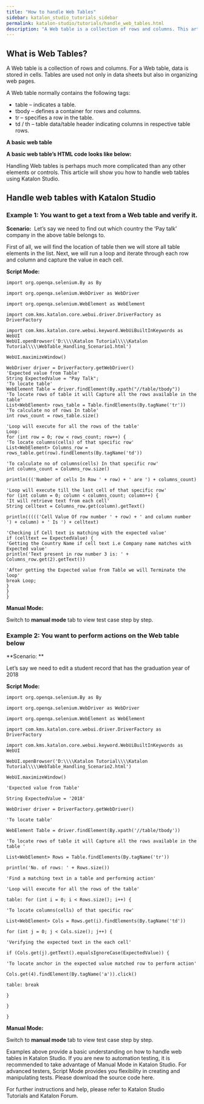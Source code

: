 ```yaml
---
title: "How to handle Web Tables"
sidebar: katalon_studio_tutorials_sidebar
permalink: katalon-studio/tutorials/handle_web_tables.html
description: "A Web table is a collection of rows and columns. This article will show you how to handle web tables using Katalon Studio."
---
```

What is Web Tables?
-------------------

A Web table is a collection of rows and columns. For a Web table, data is stored in cells. Tables are used not only in data sheets but also in organizing web pages.

A Web table normally contains the following tags:

*   table – indicates a table.
*   tbody – defines a container for rows and columns.
*   tr – specifies a row in the table.
*   td / th – table data/table header indicating columns in respective table rows.

**A basic web table**

**A basic web table’s HTML code looks like below:**

Handling Web tables is perhaps much more complicated than any other elements or controls. This article will show you how to handle web tables using Katalon Studio.

Handle web tables with Katalon Studio
-------------------------------------

### Example 1: You want to get a text from a Web table and verify it.

**Scenario:**  Let’s say we need to find out which country the ‘Pay talk’ company in the above table belongs to.

First of all, we will find the location of table then we will store all table elements in the list. Next, we will run a loop and iterate through each row and column and capture the value in each cell.

**Script Mode:**

```
import org.openqa.selenium.By as By
 
import org.openqa.selenium.WebDriver as WebDriver
 
import org.openqa.selenium.WebElement as WebElement
 
import com.kms.katalon.core.webui.driver.DriverFactory as DriverFactory
 
import com.kms.katalon.core.webui.keyword.WebUiBuiltInKeywords as WebUI
WebUI.openBrowser('D:\\\\Katalon Tutorial\\\\Katalon Tutorial\\\\WebTable_Handling_Scenario1.html')
 
WebUI.maximizeWindow()
 
WebDriver driver = DriverFactory.getWebDriver()
'Expected value from Table'
String ExpectedValue = "Pay Talk";
'To locate table'
WebElement Table = driver.findElement(By.xpath("//table/tbody"))
'To locate rows of table it will Capture all the rows available in the table'
List<WebElement> rows_table = Table.findElements(By.tagName('tr'))
'To calculate no of rows In table'
int rows_count = rows_table.size()
 
'Loop will execute for all the rows of the table'
Loop:
for (int row = 0; row < rows_count; row++) {
'To locate columns(cells) of that specific row'
List<WebElement> Columns_row = rows_table.get(row).findElements(By.tagName('td'))
 
'To calculate no of columns(cells) In that specific row'
int columns_count = Columns_row.size()
 
println((('Number of cells In Row ' + row) + ' are ') + columns_count)
 
'Loop will execute till the last cell of that specific row'
for (int column = 0; column < columns_count; column++) {
'It will retrieve text from each cell'
String celltext = Columns_row.get(column).getText()
 
println((((('Cell Value Of row number ' + row) + ' and column number ') + column) + ' Is ') + celltext)
 
'Checking if Cell text is matching with the expected value'
if (celltext == ExpectedValue) {
'Getting the Country Name if cell text i.e Company name matches with Expected value'
println('Text present in row number 3 is: ' + Columns_row.get(2).getText())
 
'After getting the Expected value from Table we will Terminate the loop'
break Loop;
}
}
}

```

**Manual Mode:**

Switch to **manual mode** tab to view test case step by step.

### Example 2: You want to perform actions on the Web table below

**Scenario: **

Let’s say we need to edit a student record that has the graduation year of 2018

**Script Mode:**

```
import org.openqa.selenium.By as By
 
import org.openqa.selenium.WebDriver as WebDriver
 
import org.openqa.selenium.WebElement as WebElement
 
import com.kms.katalon.core.webui.driver.DriverFactory as DriverFactory
 
import com.kms.katalon.core.webui.keyword.WebUiBuiltInKeywords as WebUI
 
WebUI.openBrowser('D:\\\\Katalon Tutorial\\\\Katalon Tutorial\\\\WebTable_Handling_Scenario2.html')
 
WebUI.maximizeWindow()
 
'Expected value from Table'
 
String ExpectedValue = '2018'
 
WebDriver driver = DriverFactory.getWebDriver()
 
'To locate table'
 
WebElement Table = driver.findElement(By.xpath('//table/tbody'))
 
'To locate rows of table it will Capture all the rows available in the table '
 
List<WebElement> Rows = Table.findElements(By.tagName('tr'))
 
println('No. of rows: ' + Rows.size())
 
'Find a matching text in a table and performing action'
 
'Loop will execute for all the rows of the table'
 
table: for (int i = 0; i < Rows.size(); i++) {
 
'To locate columns(cells) of that specific row'
 
List<WebElement> Cols = Rows.get(i).findElements(By.tagName('td'))
 
for (int j = 0; j < Cols.size(); j++) {
 
'Verifying the expected text in the each cell'
 
if (Cols.get(j).getText().equalsIgnoreCase(ExpectedValue)) {
 
'To locate anchor in the expected value matched row to perform action'
 
Cols.get(4).findElement(By.tagName('a')).click()
 
table: break
 
}
 
}
 
}

```

**Manual Mode:**

Switch to **manual mode** tab to view test case step by step.

Examples above provide a basic understanding on how to handle web tables in Katalon Studio. If you are new to automation testing, it is recommended to take advantage of Manual Mode in Katalon Studio. For advanced testers, Script Mode provides you flexibility in creating and manipulating tests. Please download the source code here.

For further instructions and help, please refer to Katalon Studio Tutorials and Katalon Forum.